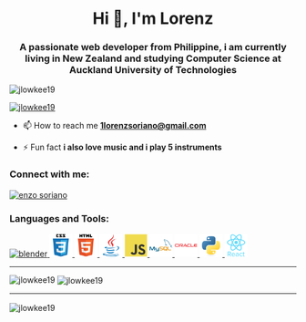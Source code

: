 <h1 align="center">Hi 👋, I'm Lorenz</h1>
<h3 align="center">A passionate web developer from Philippine, i am currently living in New Zealand and studying Computer Science at Auckland University of Technologies</h3>

<p align="left"> <img src="https://komarev.com/ghpvc/?username=jlowkee19&label=Profile%20views&color=0e75b6&style=flat" alt="jlowkee19" /> </p>

<p align="left"> <a href="https://github.com/ryo-ma/github-profile-trophy"><img src="https://github-profile-trophy.vercel.app/?username=jlowkee19" alt="jlowkee19" /></a> </p>

- 📫 How to reach me **1lorenzsoriano@gmail.com**

- ⚡ Fun fact **i also love music and i play 5 instruments**

<h3 align="left">Connect with me:</h3>
<p align="left">
<a href="https://www.youtube.com/c/enzo soriano" target="blank"><img align="center" src="https://raw.githubusercontent.com/rahuldkjain/github-profile-readme-generator/master/src/images/icons/Social/youtube.svg" alt="enzo soriano" height="30" width="40" /></a>
</p>

<h3 align="left">Languages and Tools:</h3>
<p align="left"> <a href="https://www.blender.org/" target="_blank" rel="noreferrer"> <img src="https://download.blender.org/branding/community/blender_community_badge_white.svg" alt="blender" width="40" height="40"/> </a> <a href="https://www.w3schools.com/css/" target="_blank" rel="noreferrer"> <img src="https://raw.githubusercontent.com/devicons/devicon/master/icons/css3/css3-original-wordmark.svg" alt="css3" width="40" height="40"/> </a> <a href="https://www.w3.org/html/" target="_blank" rel="noreferrer"> <img src="https://raw.githubusercontent.com/devicons/devicon/master/icons/html5/html5-original-wordmark.svg" alt="html5" width="40" height="40"/> </a> <a href="https://www.java.com" target="_blank" rel="noreferrer"> <img src="https://raw.githubusercontent.com/devicons/devicon/master/icons/java/java-original.svg" alt="java" width="40" height="40"/> </a> <a href="https://developer.mozilla.org/en-US/docs/Web/JavaScript" target="_blank" rel="noreferrer"> <img src="https://raw.githubusercontent.com/devicons/devicon/master/icons/javascript/javascript-original.svg" alt="javascript" width="40" height="40"/> </a> <a href="https://www.mysql.com/" target="_blank" rel="noreferrer"> <img src="https://raw.githubusercontent.com/devicons/devicon/master/icons/mysql/mysql-original-wordmark.svg" alt="mysql" width="40" height="40"/> </a> <a href="https://www.oracle.com/" target="_blank" rel="noreferrer"> <img src="https://raw.githubusercontent.com/devicons/devicon/master/icons/oracle/oracle-original.svg" alt="oracle" width="40" height="40"/> </a> <a href="https://www.python.org" target="_blank" rel="noreferrer"> <img src="https://raw.githubusercontent.com/devicons/devicon/master/icons/python/python-original.svg" alt="python" width="40" height="40"/> </a> <a href="https://reactjs.org/" target="_blank" rel="noreferrer"> <img src="https://raw.githubusercontent.com/devicons/devicon/master/icons/react/react-original-wordmark.svg" alt="react" width="40" height="40"/> </a> </p>
<hr>
<p><img align="left" src="https://github-readme-stats.vercel.app/api/top-langs?username=jlowkee19&show_icons=true&locale=en&layout=compact" alt="jlowkee19" /></p>

<p>&nbsp;<img align="center" src="https://github-readme-stats.vercel.app/api?username=jlowkee19&show_icons=true&locale=en" alt="jlowkee19" /></p>
<hr>
<p><img align="center" src="https://github-readme-streak-stats.herokuapp.com/?user=jlowkee19&" alt="jlowkee19" /></p>
